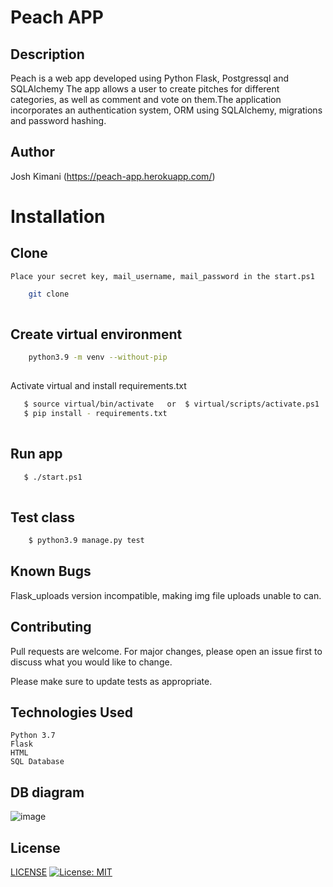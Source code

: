 # Peach APP

## Description

Peach is a web app developed using Python Flask, Postgressql and SQLAlchemy The app allows a user to create pitches for different categories, as well as comment and vote on them.The application incorporates an authentication system, ORM using SQLAlchemy, migrations and password hashing.

## Author

Josh Kimani
(https://peach-app.herokuapp.com/)



# Installation

## Clone
    Place your secret key, mail_username, mail_password in the start.ps1
```bash
    git clone 
    
```
##  Create virtual environment
```bash
    python3.9 -m venv --without-pip
    
```
Activate virtual and install requirements.txt
```bash
   $ source virtual/bin/activate   or  $ virtual/scripts/activate.ps1 
   $ pip install - requirements.txt
    
```

## Run app
```bash
   $ ./start.ps1
    
```

## Test class

```bash
    $ python3.9 manage.py test
```
## Known Bugs
Flask_uploads version incompatible, making img file uploads unable to can. 

## Contributing

Pull requests are welcome. For major changes, please open an issue first to discuss what you would like to change.

Please make sure to update tests as appropriate.

## Technologies Used
    Python 3.7
    Flask 
    HTML
    SQL Database


## DB diagram
![image](https://user-images.githubusercontent.com/38456207/116395642-08d36b00-a82d-11eb-9e43-ea7485cba8e5.png)

## License
[LICENSE](LICENSE)
[![License: MIT](https://img.shields.io/badge/License-MIT-yellow.svg)](https://opensource.org/licenses/MIT)

